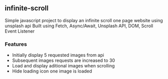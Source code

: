 ## infinite-scroll
  Simple javascript project to display an infinite scroll one page website using unsplash api
  Built using Fetch, Async/Await, Unsplash API, DOM, Scroll Event Listener
  
### Features
- Initially display 5 requested images from api
- Subsequent images requests are increased to 30
- Load and display aditional images when scrolling
- Hide loading icon one image is loaded

